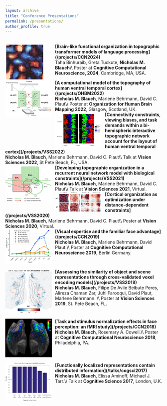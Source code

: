 ```yaml
---
layout: archive
title: "Conference Presentations"
permalink: /presentations/
author_profile: true
---
```


<br>
<img align="left" src="/images/topoformer_pic.png" width="125" style="margin-right:35px"/> <b>[Brain-like functional organization in topographic transformer models of language processing](/projects/CCN2024)</b> <br>
Taha Binhuraib, Greta Tuckute, <b>Nicholas M. Blauch</b>\\
Poster at <b>Cognitive Computational Neuroscience, 2024</b>, Cambridge, MA, USA.

<br style="clear:both" />
<img align="left" src="/images/OHBM2022_pic.png" width="150" style="margin-right:10px"/> <b>[A computational model of the topography of human ventral temporal cortex](/projects/OHBM2022)</b> <br>
<b>Nicholas M. Blauch</b>, Marlene Behrmann, David C. Plaut\\
Poster at <b>Organization for Human Brain Mapping 2022</b>, Glasgow, Scotland, UK.

<br>
<img align="left" src="/images/VSS2022_pic.png" width="150" style="margin-right:10px"/> <b>[Connectivity constraints, viewing biases, and task demands within a bi-hemispheric interactive topographic network account for the layout of human ventral temporal cortex](/projects/VSS2022)</b> <br>
<b>Nicholas M. Blauch</b>, Marlene Behrmann, David C. Plaut\\
Talk at <b>Vision Sciences 2022</b>, St Pete Beach, FL, USA.

<br>
<img align="left" src="/images/VSS2021_pic.png" width="150" style="margin-right:10px"/> <b>[Developing topographic organization in a recurrent neural network model with biological constraints](/projects/VSS2021)</b> <br>
<b>Nicholas M. Blauch</b>, Marlene Behrmann, David C. Plaut\\
Talk at <b>Vision Sciences 2021</b>, Virtual.

<br>
<img align="left" src="/images/VSS2020_pic.png" width="150" style="margin-right:10px"/> <b>[Cortical organization as optimization under distance-dependent constraints](/projects/VSS2020)</b> <br>
<b>Nicholas M. Blauch</b>, Marlene Behrmann, David C. Plaut\\
Poster at <b>Vision Sciences 2020</b>, Virtual.

<!-- <br style="clear:both" /> -->
<br>
<img align="left" src="/images/ccn2019_pic.png" width="150" style="margin-right:10px"/> <b>[Visual expertise and the familiar face advantage](/projects/CCN2019)</b> <br>
<b>Nicholas M. Blauch</b>, Marlene Behrmann, David Plaut.\\
Poster at <b>Cognitive Computational Neuroscience 2019</b>, Berlin Germany.

<br style="clear:both" />
<br>
<img align="left" src="/images/vss2019_pic.png" width="150" style="margin-right:10px"/> <b>[Assessing the similarity of object and scene representations through cross-validated voxel encoding models](/projects/VSS2019)</b> <br>
<b>Nicholas M. Blauch</b>, Filipe De Avile Belbute Peres, Alireza Chaman Zar, Juhi Farooqui, David Plaut, Marlene Behrmann. \\
Poster at <b>Vision Sciences 2019</b>, St. Pete Beach, FL.

<br style="clear:both" />
<br>
<img align="left" src="/images/ccn2018_pic.png" width="150" style="margin-right:10px"/> <b>[Task and stimulus normalization effects in face perception: an fMRI study](/projects/CCN2018)</b> <br>
<b>Nicholas M. Blauch</b>, Rosemary A. Cowell.\\
Poster at <b>Cognitive Computational Neuroscience 2018</b>, Philadelphia, PA.

<br style="clear:both" />
<br>
<img align="left" src="/images/cogsci2017_pic.png" width="150" style="margin-right:10px"/> <b>[Functionally localized representations contain distributed information](/talks/cogsci2017)</b> <br>
<b>Nicholas M. Blauch</b>, Elissa Aminoff, Michael J. Tarr.\\
Talk at <b>Cognitive Science 2017</b>, London, U.K.
